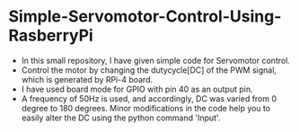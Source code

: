 # Simple-Servomotor-Control-Using-RasberryPi
- In this small repository, I have given simple code for Servomotor control.
- Control the motor by changing the dutycycle[DC] of the PWM signal, which is generated by RPi-4 board.
- I have used board mode for GPIO with pin 40 as an output pin.
- A frequency of 50Hz is used, and accordingly, DC was varied from 0 degree to 180 degrees. Minor modifications in the code help you to easily alter the DC using the python command 'Input'.
